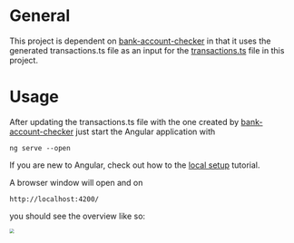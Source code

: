 # General
This project is dependent on [bank-account-checker](https://github.com/tomreineke/bank-account-checker) in that it uses the generated transactions.ts file as an input for the [transactions.ts](https://github.com/tomreineke/account-app/blob/master/src/assets/transactions.ts) file in this project.

# Usage
After updating the transactions.ts file with the one created by [bank-account-checker](https://github.com/tomreineke/bank-account-checker) just start the Angular application with

```
ng serve --open
```
If you are new to Angular, check out how to the [local setup](https://angular.io/guide/setup-local) tutorial.

A browser window will open and on 
```
http://localhost:4200/ 
```
you should see the overview like so:

<img src="https://github.com/tomreineke/account-app/blob/master/src/assets/account_app.png" style="zoom:50%;" />

